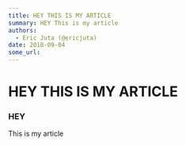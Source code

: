 ```yaml
---
title: HEY THIS IS MY ARTICLE
summary: HEY This is my article
authors:
  - Eric Juta (@ericjuta)
date: 2018-09-04
some_url: 
---
```


# HEY THIS IS MY ARTICLE

### HEY

This is my article 